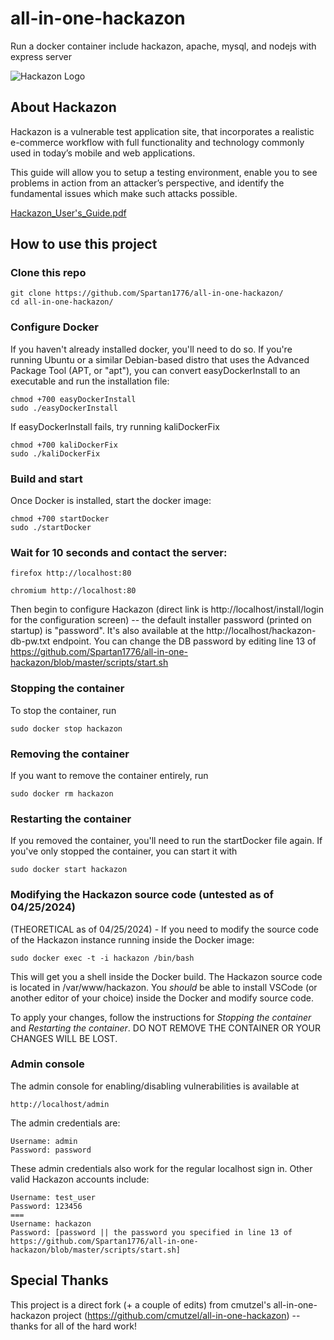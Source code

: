 # all-in-one-hackazon

Run a docker container include hackazon, apache, mysql, and nodejs with express server

![Hackazon Logo](https://github.com/rapid7/hackazon/blob/master/web/images/Hackazon.png?raw=true "Hackazon Logo")

## About Hackazon
Hackazon is a vulnerable test application site, that incorporates a realistic e-commerce workflow with full functionality and technology commonly used in today’s mobile and web applications.

This guide will allow you to setup a testing environment, enable you to see problems in action from an attacker’s perspective, and identify the fundamental issues which make such attacks possible.

[Hackazon_User's_Guide.pdf](https://community.rapid7.com/servlet/JiveServlet/downloadBody/3452-102-3-8267/Hackazon_User%27s_Guide.pdf)

## How to use this project 

### Clone this repo 
```shell
git clone https://github.com/Spartan1776/all-in-one-hackazon/
cd all-in-one-hackazon/
```

### Configure Docker
If you haven't already installed docker, you'll need to do so. If you're running Ubuntu or a similar Debian-based distro that uses the Advanced Package Tool (APT, or "apt"), you can convert easyDockerInstall to an executable and run the installation file:
```shell
chmod +700 easyDockerInstall
sudo ./easyDockerInstall
```

If easyDockerInstall fails, try running kaliDockerFix
```shell
chmod +700 kaliDockerFix
sudo ./kaliDockerFix
```

### Build and start
Once Docker is installed, start the docker image:
```shell
chmod +700 startDocker
sudo ./startDocker
```

### Wait for 10 seconds and contact the server:
```shell
firefox http://localhost:80

chromium http://localhost:80
```

Then begin to configure Hackazon (direct link is http://localhost/install/login for the configuration screen) -- the default installer password (printed on startup) is "password". It's also available at the http://localhost/hackazon-db-pw.txt endpoint. You can change the DB password by editing line 13 of https://github.com/Spartan1776/all-in-one-hackazon/blob/master/scripts/start.sh

### Stopping the container
To stop the container, run
```shell
sudo docker stop hackazon
```

### Removing the container
If you want to remove the container entirely, run
```shell
sudo docker rm hackazon
```

### Restarting the container
If you removed the container, you'll need to run the startDocker file again. If you've only stopped the container, you can start it with
```shell
sudo docker start hackazon
```

### Modifying the Hackazon source code (untested as of 04/25/2024)
(THEORETICAL as of 04/25/2024) - If you need to modify the source code of the Hackazon instance running inside the Docker image:
```shell
sudo docker exec -t -i hackazon /bin/bash
```
This will get you a shell inside the Docker build. The Hackazon source code is located in /var/www/hackazon. You *should* be able to install VSCode (or another editor of your choice) inside the Docker and modify source code.

To apply your changes, follow the instructions for *Stopping the container* and *Restarting the container*. DO NOT REMOVE THE CONTAINER OR YOUR CHANGES WILL BE LOST.

### Admin console
The admin console for enabling/disabling vulnerabilities is available at
```shell
http://localhost/admin
```
The admin credentials are:
```shell
Username: admin
Password: password
```
These admin credentials also work for the regular localhost sign in. Other valid Hackazon accounts include:
```shell
Username: test_user
Password: 123456
===
Username: hackazon
Password: [password || the password you specified in line 13 of https://github.com/Spartan1776/all-in-one-hackazon/blob/master/scripts/start.sh]
```

## Special Thanks
This project is a direct fork (+ a couple of edits) from cmutzel's all-in-one-hackazon project (https://github.com/cmutzel/all-in-one-hackazon) -- thanks for all of the hard work!
